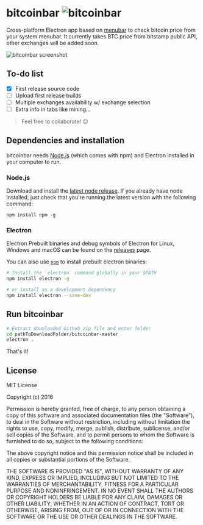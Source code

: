 # bitcoinbar ![bitcoinbar](http://i.imgur.com/Mf9jMia.png)

Cross-platform Electron app based on [menubar](https://github.com/maxogden/menubar) to check bitcoin price from your system menubar. It currently takes BTC price from bitstamp public API, other exchanges will be added soon.

![bitcoinbar screenshot](http://i.imgur.com/cG84IlQ.png)

## To-do list
- [x] First release source code
- [ ] Upload first release builds 
- [ ] Multiple exchanges availability w/ exchange selection
- [ ] Extra info in tabs like mining...

> Feel free to collaborate! 😉

## Dependencies and installation
bitcoinbar needs [Node.js](https://nodejs.org/) (which comes with npm) and Electron installed in your computer to run.
### Node.js
Download and install the [latest node release](https://nodejs.org/en/download/). If you already have node installed, just check that you're running the latest version with the following command:

`npm install npm -g`

### Electron
Electron Prebuilt binaries and debug symbols of Electron for Linux, Windows and macOS can
be found on the [releases](https://github.com/electron/electron/releases) page.

You can also use [`npm`](https://docs.npmjs.com/) to install prebuilt electron binaries:

```sh
# Install the `electron` command globally in your $PATH
npm install electron -g

# or install as a development dependency
npm install electron --save-dev
```

## Run bitcoinbar
```sh
# Extract downloaded Github zip file and enter folder
cd pathToDownloadFolder/bitcoinbar-master
electron .
```
That's it!

## License

MIT License

Copyright (c) 2016 

Permission is hereby granted, free of charge, to any person obtaining a copy
of this software and associated documentation files (the "Software"), to deal
in the Software without restriction, including without limitation the rights
to use, copy, modify, merge, publish, distribute, sublicense, and/or sell
copies of the Software, and to permit persons to whom the Software is
furnished to do so, subject to the following conditions:

The above copyright notice and this permission notice shall be included in all
copies or substantial portions of the Software.

THE SOFTWARE IS PROVIDED "AS IS", WITHOUT WARRANTY OF ANY KIND, EXPRESS OR
IMPLIED, INCLUDING BUT NOT LIMITED TO THE WARRANTIES OF MERCHANTABILITY,
FITNESS FOR A PARTICULAR PURPOSE AND NONINFRINGEMENT. IN NO EVENT SHALL THE
AUTHORS OR COPYRIGHT HOLDERS BE LIABLE FOR ANY CLAIM, DAMAGES OR OTHER
LIABILITY, WHETHER IN AN ACTION OF CONTRACT, TORT OR OTHERWISE, ARISING FROM,
OUT OF OR IN CONNECTION WITH THE SOFTWARE OR THE USE OR OTHER DEALINGS IN THE
SOFTWARE.